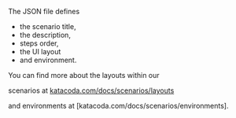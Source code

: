 The JSON file defines 
 - the scenario title, 
 - the description, 
 - steps order, 
 - the UI layout 
 - and environment. 
 
You can find more about the layouts within our 

scenarios at [katacoda.com/docs/scenarios/layouts](katacoda.com/docs/scenarios/layouts)

and environments at [katacoda.com/docs/scenarios/environments].
